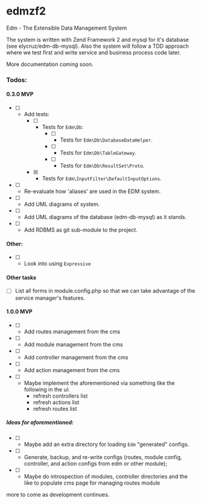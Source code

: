edmzf2
===========================================
Edm - The Extensible Data Management System

The system is written with Zend Framework 2 and mysql for it's database (see elycruz/edm-db-mysql).
Also the system will follow a TDD approach where we test first and write service and business process code later.

More documentation coming soon.

### Todos:

#### 0.3.0 MVP
- [ ] - Add tests:
    - [ ] - Tests for `Edm\Db`:
        - [ ] - Tests for `Edm\Db\DatabaseDataHelper`.
        - [ ] - Tests for `Edm\Db\TableGateway`.
        - [ ] - Tests for `Edm\Db\ResultSet\Proto`.
    - [X] - Tests for `Edm\InputFilter\DefaultInputOptions`.
- [ ] - Re-evaluate how 'aliases' are used in the EDM system.
- [ ] - Add UML diagrams of system.
- [ ] - Add UML diagrams of the database (edm-db-mysql) as it stands.
- [ ] - Add RDBMS as git sub-module to the project.

#### Other:
 - [ ] - Look into using `Expressive`

#### Other tasks
 - [ ] List all forms in module.config.php so that we can take advantage of
    the service manager's features.

#### 1.0.0 MVP
- [ ] - Add routes management from the cms
- [ ] - Add module management from the cms
- [ ] - Add controller management from the cms
- [ ] - Add action management from the cms
- [ ] - Maybe implement the aforementioned via something like the following in
the ui:
    - refresh controllers list
    - refresh actions list
    - refresh routes list

##### Ideas for aforementioned:
- [ ] - Maybe add an extra directory for loading `Edm` "generated" configs.
- [ ] - Generate, backup, and re-write configs (routes, module config, controller, and action configs from edm or other module);
- [ ] - Maybe do introspection of modules, controller directories and the like to populate cms page for managing routes module

more to come as development continues.
